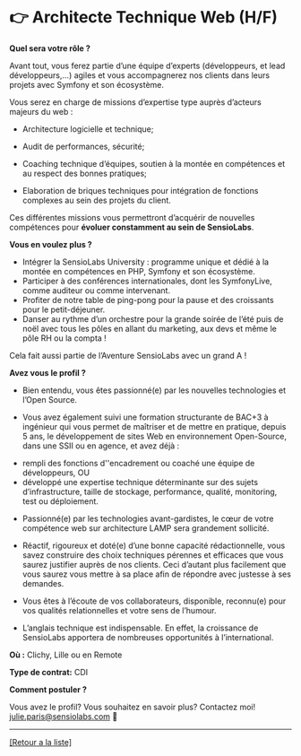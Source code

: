 # 👉 Architecte Technique Web (H/F)


**Quel sera votre rôle ?** 

Avant tout, vous ferez partie d’une équipe d’experts (développeurs, et lead développeurs,…) agiles et vous accompagnerez nos clients dans leurs projets avec Symfony et son écosystème.

Vous serez en charge de missions d’expertise type auprès d’acteurs majeurs du web :

* Architecture logicielle et technique;

* Audit de performances, sécurité;

* Coaching technique d’équipes, soutien à la montée en compétences et au respect des bonnes pratiques;

* Elaboration de briques techniques pour intégration de fonctions complexes au sein des projets du client.

Ces différentes missions vous permettront d’acquérir de nouvelles compétences pour **évoluer constamment au sein de SensioLabs**.

**Vous en voulez plus ?**

* Intégrer la SensioLabs University : programme unique et dédié à la montée en compétences en PHP, Symfony et son écosystème.
* Participer à des conférences internationales, dont les SymfonyLive, comme auditeur ou comme intervenant.
* Profiter de notre table de ping-pong pour la pause et des croissants pour le petit-déjeuner.
* Danser au rythme d’un orchestre pour la grande soirée de l’été puis de noël avec tous les pôles en allant du marketing, aux devs et même le pôle RH ou la compta !

Cela fait aussi partie de l’Aventure SensioLabs avec un grand A !

**Avez vous le profil ?**

* Bien entendu, vous êtes passionné(e) par les nouvelles technologies et l’Open Source.

* Vous avez également suivi une formation structurante de BAC+3 à ingénieur qui vous permet de maîtriser et de mettre en pratique, depuis 5 ans, le développement de sites Web en environnement Open-Source, dans une SSII ou en agence, et avez déjà :
 - rempli des fonctions d''encadrement ou coaché une équipe de développeurs,
OU
 - développé une expertise technique déterminante sur des sujets d’infrastructure, taille de stockage, performance, qualité, monitoring, test ou déploiement.

* Passionné(e) par les technologies avant-gardistes, le cœur de votre compétence web sur architecture LAMP sera grandement sollicité.

* Réactif, rigoureux et doté(e) d’une bonne capacité rédactionnelle, vous savez construire des choix techniques pérennes et efficaces que vous saurez justifier auprès de nos clients. Ceci d’autant plus facilement que vous saurez vous mettre à sa place afin de répondre avec justesse à ses demandes.

* Vous êtes à l’écoute de vos collaborateurs, disponible, reconnu(e) pour vos qualités relationnelles et votre sens de l’humour.

* L’anglais technique est indispensable. En effet, la croissance de SensioLabs apportera de nombreuses opportunités à l’international.


**Où :** Clichy, Lille ou en Remote

**Type de contrat:** CDI


**Comment postuler ?**

Vous avez le profil? Vous souhaitez en savoir plus? Contactez moi! julie.paris@sensiolabs.com 📧

----
<a href="https://github.com/jparisSensio/job-board-symfony/blob/master/README.md">[Retour a la liste]</a>
